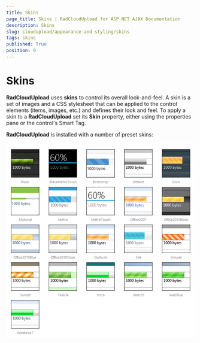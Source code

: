 ```yaml
---
title: Skins
page_title: Skins | RadCloudUpload for ASP.NET AJAX Documentation
description: Skins
slug: cloudupload/appearance-and-styling/skins
tags: skins
published: True
position: 0
---
```


# Skins



**RadCloudUpload** uses **skins** to control its overall look-and-feel. A skin is a set of images and a CSS stylesheet that can be applied to the control elements (items, images, etc.) and defines their look and feel. To apply a skin to a **RadCloudUpload** set its **Skin** property, either using the properties pane or the control's Smart Tag.

**RadCloudUpload** is installed with a number of preset skins:

![cloudupload skins thumb](images/cloudupload-skins.png)

